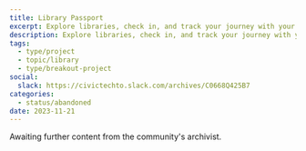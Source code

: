 ```yaml
---
title: Library Passport
excerpt: Explore libraries, check in, and track your journey with your kids.
description: Explore libraries, check in, and track your journey with your kids. The interactive app for parents, children, and beyond, connecting book lovers to a world of knowledge—one library at a time."
tags:
  - type/project
  - topic/library
  - type/breakout-project
social:
  slack: https://civictechto.slack.com/archives/C0668Q425B7
categories:
  - status/abandoned
date: 2023-11-21
---
```

Awaiting further content from the community's archivist.